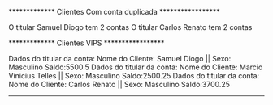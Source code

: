 
************* Clientes Com conta duplicada *****************

O titular Samuel Diogo tem 2 contas
O titular Carlos Renato tem 2 contas

************* Clientes VIPS *****************

Dados do titular da conta:
Nome do Cliente: Samuel Diogo || Sexo: Masculino
Saldo:5500.5
Dados do titular da conta:
Nome do Cliente: Marcio Vinicius Telles || Sexo: Masculino
Saldo:2500.25
Dados do titular da conta:
Nome do Cliente: Carlos Renato || Sexo: Masculino
Saldo:3700.25
******************************
